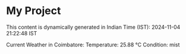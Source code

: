 # My Project

This content is dynamically generated in Indian Time (IST): 2024-11-04 21:22:48 IST


Current Weather in Coimbatore:
Temperature: 25.88 °C
Condition: mist
